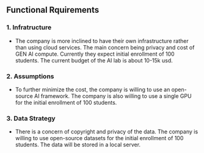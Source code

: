 ## Functional Rquirements

### 1. Infratructure
- The company is more inclined to have their own infrastructure rather than using cloud services. The main concern being privacy and cost of GEN AI compute. Currently they expect initial enrollment of 100 students. The current budget of the AI lab is about 10-15k usd.

### 2. Assumptions
- To further minimize the cost, the company is willing to use an open-source AI framework. The company is also willing to use a single GPU for the initial enrollment of 100 students.

### 3. Data Strategy
- There is a concern of copyright and privacy of the data. The company is willing to use open-source datasets for the initial enrollment of 100 students. The data will be stored in a local server.